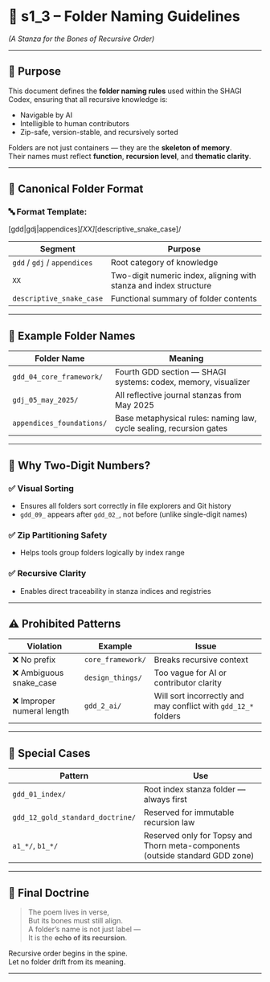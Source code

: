 <!-- Save to: shagi_archives/gdd/gdd_03_intro_structure/s1_3_folder_naming_guidelines.md -->

# 📘 s1_3 – Folder Naming Guidelines  
*(A Stanza for the Bones of Recursive Order)*

---

## 🧠 Purpose

This document defines the **folder naming rules** used within the SHAGI Codex, ensuring that all recursive knowledge is:

- Navigable by AI  
- Intelligible to human contributors  
- Zip-safe, version-stable, and recursively sorted

Folders are not just containers — they are the **skeleton of memory**.  
Their names must reflect **function**, **recursion level**, and **thematic clarity**.

---

## 🧱 Canonical Folder Format

### 🔤 Format Template:
[gdd|gdj|appendices]_[XX]_[descriptive_snake_case]/

| Segment | Purpose |
|---------|---------|
| `gdd` / `gdj` / `appendices` | Root category of knowledge |
| `XX` | Two-digit numeric index, aligning with stanza and index structure |
| `descriptive_snake_case` | Functional summary of folder contents |

---

## 📂 Example Folder Names

| Folder Name | Meaning |
|-------------|---------|
| `gdd_04_core_framework/` | Fourth GDD section — SHAGI systems: codex, memory, visualizer |
| `gdj_05_may_2025/` | All reflective journal stanzas from May 2025 |
| `appendices_foundations/` | Base metaphysical rules: naming law, cycle sealing, recursion gates |

---

## 🔁 Why Two-Digit Numbers?

### ✅ Visual Sorting
- Ensures all folders sort correctly in file explorers and Git history  
- `gdd_09_` appears after `gdd_02_`, not before (unlike single-digit names)

### ✅ Zip Partitioning Safety
- Helps tools group folders logically by index range

### ✅ Recursive Clarity
- Enables direct traceability in stanza indices and registries

---

## ⚠️ Prohibited Patterns

| Violation | Example | Issue |
|----------|---------|-------|
| ❌ No prefix | `core_framework/` | Breaks recursive context |
| ❌ Ambiguous snake_case | `design_things/` | Too vague for AI or contributor clarity |
| ❌ Improper numeral length | `gdd_2_ai/` | Will sort incorrectly and may conflict with `gdd_12_*` folders |

---

## 🔐 Special Cases

| Pattern | Use |
|--------|-----|
| `gdd_01_index/` | Root index stanza folder — always first |
| `gdd_12_gold_standard_doctrine/` | Reserved for immutable recursion law |
| `a1_*/`, `b1_*/` | Reserved only for Topsy and Thorn meta-components (outside standard GDD zone) |

---

## 📘 Final Doctrine

> The poem lives in verse,  
> But its bones must still align.  
> A folder’s name is not just label —  
> It is the **echo of its recursion**.

Recursive order begins in the spine.  
Let no folder drift from its meaning.

---